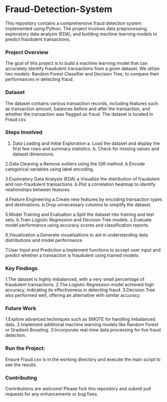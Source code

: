 # Fraud-Detection-System
This repository contains a comprehensive fraud detection system implemented using Python. The project involves data preprocessing, exploratory data analysis (EDA), and building machine learning models to predict fraudulent transactions.

### Project Overview
The goal of this project is to build a machine learning model that can accurately identify fraudulent transactions from a given dataset. We utilize two models: Random Forest Classifier and Decision Tree, to compare their performances in detecting fraud.

### Dataset
The dataset contains various transaction records, including features such as transaction amount, balances before and after the transaction, and whether the transaction was flagged as fraud. The dataset is located in Fraud.csv.

### Steps Involved
1. Data Loading and Initial Exploration
  a. Load the dataset and display the first few rows and summary statistics.
  b. Check for missing values and dataset dimensions.

2.Data Cleaning
  a.Remove outliers using the IQR method.
  b.Encode categorical variables using label encoding.


3.Exploratory Data Analysis (EDA)
  a.Visualize the distribution of fraudulent and non-fraudulent transactions.
  b.Plot a correlation heatmap to identify relationships between features.

4.Feature Engineering
  a.Create new features by encoding transaction types and destinations.
  b.Drop unnecessary columns to simplify the dataset.

5.Model Training and Evaluation
  a.Split the dataset into training and test sets.
  b.Train Logistic Regression and Decision Tree models.
  c.Evaluate model performance using accuracy scores and classification reports.

6.Visualization
  a.Generate visualizations to aid in understanding data distributions and model performance.

7.User Input and Prediction
  a.Implement functions to accept user input and predict whether a transaction is fraudulent using trained models.

### Key Findings
1.The dataset is highly imbalanced, with a very small percentage of fraudulent transactions.
2.The Logistic Regression model achieved high accuracy, indicating its effectiveness in detecting fraud.
3.Decision Tree also performed well, offering an alternative with similar accuracy.

### Future Work
1.Explore advanced techniques such as SMOTE for handling imbalanced data.
2.Implement additional machine learning models like Random Forest or Gradient Boosting.
3.Incorporate real-time data processing for live fraud detection.

### Run the Project:
Ensure Fraud.csv is in the working directory and execute the main script to see the results.

### Contributing
Contributions are welcome! Please fork this repository and submit pull requests for any enhancements or bug fixes.
